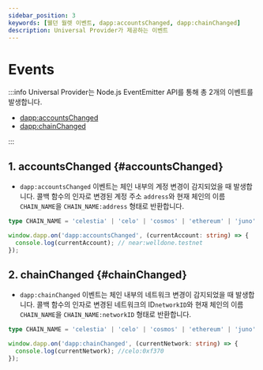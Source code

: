 ```yaml
---
sidebar_position: 3
keywords: [웰던 월렛 이벤트, dapp:accountsChanged, dapp:chainChanged]
description: Universal Provider가 제공하는 이벤트
---
```


# Events

:::info
Universal Provider는 Node.js EventEmitter API를 통해 총 2개의 이벤트를 발생합니다.

- [dapp:accountsChanged](#accountsChanged)
- [dapp:chainChanged](#chainChanged)

:::

## 1. accountsChanged {#accountsChanged}

- `dapp:accountsChanged` 이벤트는 체인 내부의 계정 변경이 감지되었을 때 발생합니다. 콜백 함수의 인자로 변경된 계정 주소 `address`와 현재 체인의 이름 `CHAIN_NAME`을 `CHAIN_NAME:address` 형태로 반환합니다.

```typescript
type CHAIN_NAME = 'celestia' | 'celo' | 'cosmos' | 'ethereum' | 'juno' | 'klaytn' | 'near' | 'neon' | 'solana';

window.dapp.on('dapp:accountsChanged', (currentAccount: string) => {
  console.log(currentAccount); // near:welldone.testnet
});
```

## 2. chainChanged {#chainChanged}

- `dapp:chainChanged` 이벤트는 체인 내부의 네트워크 변경이 감지되었을 때 발생합니다. 콜백 함수의 인자로 변경된 네트워크의 ID`networkID`와 현재 체인의 이름 `CHAIN_NAME`을 `CHAIN_NAME:networkID` 형태로 반환합니다.

```typescript
type CHAIN_NAME = 'celestia' | 'celo' | 'cosmos' | 'ethereum' | 'juno' | 'klaytn' | 'near' | 'neon' | 'solana';

window.dapp.on('dapp:chainChanged', (currentNetwork: string) => {
  console.log(currentNetwork); //celo:0xf370
});
```
